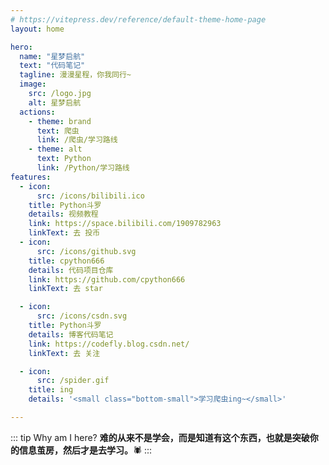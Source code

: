 ```yaml
---
# https://vitepress.dev/reference/default-theme-home-page
layout: home

hero:
  name: "星梦启航"
  text: "代码笔记"
  tagline: 漫漫星程，你我同行~
  image:
    src: /logo.jpg
    alt: 星梦启航
  actions:
    - theme: brand
      text: 爬虫
      link: /爬虫/学习路线
    - theme: alt
      text: Python
      link: /Python/学习路线
features:
  - icon:
      src: /icons/bilibili.ico
    title: Python斗罗
    details: 视频教程
    link: https://space.bilibili.com/1909782963
    linkText: 去 投币
  - icon:
      src: /icons/github.svg
    title: cpython666
    details: 代码项目仓库
    link: https://github.com/cpython666
    linkText: 去 star

  - icon:
      src: /icons/csdn.svg
    title: Python斗罗
    details: 博客代码笔记
    link: https://codefly.blog.csdn.net/
    linkText: 去 关注

  - icon:
      src: /spider.gif
    title: ing
    details: '<small class="bottom-small">学习爬虫ing~</small>'

---
```


::: tip Why am I here?
**难的从来不是学会，而是知道有这个东西，也就是突破你的信息茧房，然后才是去学习。**:spider:
:::
